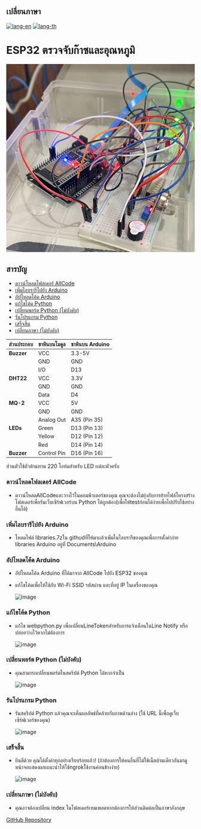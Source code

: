 ## เปลี่ยนภาษา

[![lang-en](https://img.shields.io/badge/lang-en-red)](README.md) [![lang-th](https://img.shields.io/badge/lang-th-green)](README.th.md)
  
# ESP32 ตรวจจับก๊าซและอุณหภูมิ

  ![Topic Picture](Photo/Ex1.jpg)

  ## สารบัญ

  - [ดาวน์โหลดโฟลเดอร์ AllCode](#download-allcode-folder)
  - [เพิ่มไลบรารีไปยัง Arduino](#add-library-to-arduino)
  - [อัปโหลดโค้ด Arduino](#upload-arduino-code)
  - [แก้ไขโค้ด Python](#edit-python-code)
  - [เปลี่ยนพอร์ต Python (ไม่บังคับ)](#change-python-port-optional)
  - [รันโปรแกรม Python](#run-python-program)
  - [เสร็จสิ้น](#completion)
  - [เปลี่ยนภาษา (ไม่บังคับ)](#change-language-optional)

  | **ส่วนประกอบ** | **ขาพินบนโมดูล** | **ขาพินบน Arduino** |
  |---------------|------------------|--------------------|
  | **Buzzer**    | VCC              | 3.3-5V             |
  |               | GND              | GND                |
  |               | I/O              | D13                |
  | **DHT22**     | VCC              | 3.3V               |
  |               | GND              | GND                |
  |               | Data             | D4                 |
  | **MQ-2**      | VCC              | 5V                 |
  |               | GND              | GND                |
  |               | Analog Out       | A35 (Pin 35)       |
  | **LEDs**      | Green           | D13 (Pin 13)       |
  |               | Yellow          | D12 (Pin 12)       |
  |               | Red             | D14 (Pin 14)       |
  | **Buzzer**    | Control Pin       | D16 (Pin 16)       |

  ส่วนตัวใช้ตัวต้านทาน 220 โอห์มสำหรับ LED เเต่ละตัวครับ

  ### ดาวน์โหลดโฟลเดอร์ AllCode
  - ดาวน์โหลดAllCodeและวางไว้ในคอมพิวเตอร์ของคุณ คุณจะต้องไม่ยุ่งกับการย้ายไฟล์โครงสร้างโฟลเดอร์เพื่อรันเว็บเซิร์ฟเวอร์บน Python ได้ถูกต้อง(เพื่อให้testก่อนได้ง่ายเพื่อไปปรับใช้อย่างอื่นได้)

  ### เพิ่มไลบรารีไปยัง Arduino
  - โหลดไฟล์ libraries.7zใน githudที่ให้มาเเล้วเพิ่มในไลบรารีของคุณเพื่อการตั้งค่าง่าย libraries Arduino อยู่ที่ Documents\Arduino

  ### อัปโหลดโค้ด Arduino
  - อัปโหลดโค้ด Arduino ที่ได้มาจาก AllCode ไปยัง ESP32 ของคุณ
  - แก้ไขโค้ดเพื่อให้ใช้กับ Wi-Fi SSID รหัสผ่าน และที่อยู่ IP ในเครื่องของคุณ

    ![image](https://github.com/user-attachments/assets/f0674956-c26b-4fe3-b256-90b9cefeb025)

  ### แก้ไขโค้ด Python
  - แก้ไข webpython.py เพื่อเปลี่ยนLineTokenสำหรับการแจ้งเตือนในLine Notify หรือปล่อยว่างไว้หากไม่ต้องการ

    ![image](https://github.com/user-attachments/assets/6f3ddd05-f835-4a04-a01b-29e8213af864)

  ### เปลี่ยนพอร์ต Python (ไม่บังคับ)
  - คุณสามารถเปลี่ยนพอร์ตในสคริปต์ Python ได้หากจำเป็น

    ![image](https://github.com/user-attachments/assets/2308bfcc-c021-4481-92be-fac695d52703)

  ### รันโปรแกรม Python
  - รันสคริปต์ Python แล้วคุณจะเห็นผลลัพธ์ที่คล้ายกับภาพด้านล่าง (ใช้ URL นี้เพื่อดูเว็บเซิร์ฟเวอร์ของคุณ)

    ![image](https://github.com/user-attachments/assets/66613c9c-1830-4a61-ab9f-a18fab092c9c)

  ### เสร็จสิ้น
  - ยินดีด้วย คุณได้ตั้งค่าทุกอย่างเรียบร้อยแล้ว! (ถ้าต้องการให้คนอื่นที่ไม่ใช้เน็ตบ้านเดียวกันมาดูหน้าจอเเสดงผลเแนะนำให้ใช้ngrokใช้งานค่อนข้างง่าย)

    ![image](https://github.com/user-attachments/assets/ba739e62-f810-4707-8cb5-4706ccd7947a)

  ### เปลี่ยนภาษา (ไม่บังคับ)
  - คุณอาจต้องเปลี่ยน index ในโฟลเดอร์เทมเพลตหากต้องการให้ส่วนติดต่อเป็นภาษาอังกฤษ

  [GitHub Repository](https://github.com/sunsonta/Esp32-DHT-22-and-MQ-2/tree/main)
</div>
